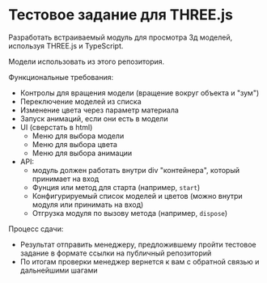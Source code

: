 # Тестовое задание для THREE.js

Разработать встраиваемый модуль для просмотра 3д моделей, используя THREE.js и TypeScript.

Модели использовать из этого репозитория.

Функциональные требования:
* Контролы для вращения модели (вращение вокруг объекта и "зум") 
* Переключение моделей из списка
* Изменение цвета через параметр материала
* Запуск анимаций, если они есть в модели
* UI (сверстать в html)
    * Меню для выбора модели
    * Меню для выбора цвета
    * Меню для выбора анимации
* API:
    * модуль должен работать внутри div "контейнера", который принимает на вход
    * Фунция или метод для старта (например, `start`)
    * Конфигурируемый список моделей и цветов (можно внутри модуля или принимать на вход)
    * Отгрузка модуля по вызову метода (например, `dispose`)

Процесс сдачи:
- Результат отправить менеджеру, предложившему пройти тестовое задание в формате ссылки на публичный репозиторий
- По итогам проверки менеджер вернется к вам с обратной связью и дальнейшими шагами
